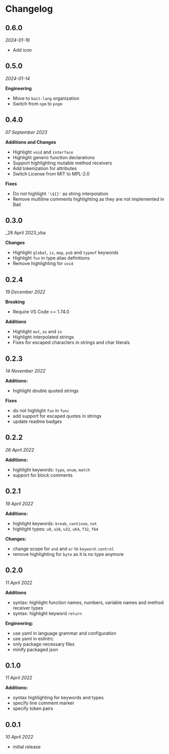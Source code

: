 # Changelog
## 0.6.0
_2024-01-16_

- Add icon


## 0.5.0
_2024-01-14_

**Engineering**
- Move to `bait-lang` organization
- Switch from `npm` to `pnpm`


## 0.4.0
_07 September 2023_

**Additions and Changes**
- Highlight `void` and `interface`
- Highlight generic function declarations
- Support highlighting mutable method receivers
- Add tokenization for attributes
- Switch License from MIT to MPL-2.0

**Fixes**
- Do not highlight `'\${}'` as string interpolation
- Remove multiline comments highlighting as they are not implemented in Bait


## 0.3.0
_28 April 2023_vba

**Changes**
- Highlight `global`, `is`, `map`, `pub` and `typeof` keywords
- Highlight `fun` in type alias definitions
- Remove highlighting for `void`

## 0.2.4
_19 December 2022_

**Breaking**
- Require VS Code >= 1.74.0

**Additions**
- Highlight `mut`, `as` and `in`
- Highlight interpolated strings
- Fixes for escaped characters in strings and char literals

## 0.2.3
_14 November 2022_

**Additions:**
- highlight double quoted strings

**Fixes**
- do not highlight `fun` in `func`
- add support for escaped quotes in strings
- update readme badges

## 0.2.2
_26 April 2022_

**Additions:**
- highlight keywords: `type`, `enum`, `match`
- support for block comments

## 0.2.1
_19 April 2022_

**Additions:**
- highlight keywords: `break`, `continue`, `not`
- highlight types: `u8`, `u16`, `u32`, `u64`, `f32`, `f64`

**Changes:**
- change scope for `and` and `or` to `keyword.control`
- remove highlighting for `byte` as it is no type anymore

## 0.2.0
_11 April 2022_

**Additions**
- syntax: highlight function names, numbers, variable names and method receiver types
- syntax: highlight keyword `return`

**Engineering:**
- use yaml in language grammar and configuration
- use yaml in eslintrc
- only package necessary files
- minify packaged json

## 0.1.0
_11 April 2022_

**Additions:**
- syntax highlighting for keywords and types
- specify line comment marker
- specify token pairs

## 0.0.1
_10 April 2022_

- initial release
